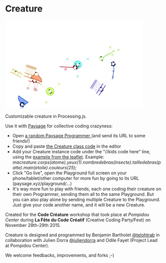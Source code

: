 # Creature 
![](creature-mini.gif)

Customizable creature in Processing.js.

Use it with [Paysage](https://github.com/jonathanperret/paysage) for collective coding crazyness:

* Open [a random Paysage Programmer ](paysage.xyz) (and send its URL to some friends!)
* Copy and paste [the Creature class code](https://raw.githubusercontent.com/FeteCodeCreatif/creature/master/creature/creature.pde) in the editor
* Add your Creature instance code under the "//kids code here" line, using the [example from the leaflet](https://github.com/FeteCodeCreatif/creature/blob/master/assets/CodeCreatures_Depliant.pdf). Example: *macreature.corps(atome).yeux(1).nombredebras(insecte).tailledebras(patte).main(etoile).couleurs(25);*
* Click "Go live", open the Playground full screen on your phone/tablet/other computer for more fun by going to its URL (paysage.xyz/playground/…)
* It's way more fun to play with friends, each one coding their creature on their own Programmer, sending them all to the same Playground. But you can also play alone by sending multiple Creature to the Playground. Just give your code another name, and it will be a new Creature.

Created for the **Code Créature** workshop that took place at *Pompidou Center* during **La Fête du Code Créatif** (Creative Coding Party/Fest) on November 28th-29th 2015.

Creature is designed and programmed by Benjamin Bartholet [@telohtrab](http://twitter.com/telohtrab) in collaboration with Julien Dorra [@juliendorra](http://twitter.com/juliendorra) and Odile Fayet (Project Lead at Pompidou Center).

We welcome feedbacks, improvements, and forks ;-)
